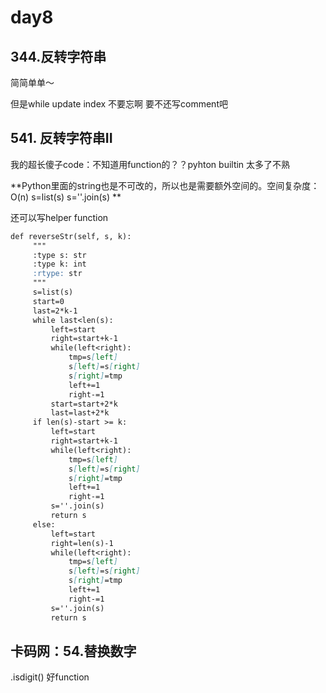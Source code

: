 # day8
## 344.反转字符串
简简单单～

但是while update index 不要忘啊 要不还写comment吧

## 541. 反转字符串II
我的超长傻子code：不知道用function的？？pyhton builtin 太多了不熟

**Python里面的string也是不可改的，所以也是需要额外空间的。空间复杂度：O(n) s=list(s) s=''.join(s) **

还可以写helper function
   ```markdown
  def reverseStr(self, s, k):
        """
        :type s: str
        :type k: int
        :rtype: str
        """
        s=list(s)
        start=0
        last=2*k-1
        while last<len(s):
            left=start
            right=start+k-1
            while(left<right):
                tmp=s[left]
                s[left]=s[right]
                s[right]=tmp
                left+=1
                right-=1
            start=start+2*k
            last=last+2*k
        if len(s)-start >= k:
            left=start
            right=start+k-1
            while(left<right):
                tmp=s[left]
                s[left]=s[right]
                s[right]=tmp
                left+=1
                right-=1
            s=''.join(s)
            return s
        else:
            left=start
            right=len(s)-1
            while(left<right):
                tmp=s[left]
                s[left]=s[right]
                s[right]=tmp
                left+=1
                right-=1
            s=''.join(s)
            return s
   ```
## 卡码网：54.替换数字 
.isdigit() 好function
